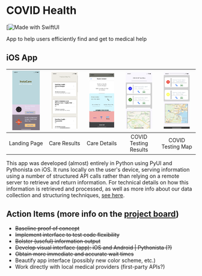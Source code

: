 # COVID Health
[![Made with SwiftUI](https://miro.medium.com/max/1400/1*_CBr9_Hsh69G3QNveiXtig.png)

App to help users efficiently find and get to medical help

## iOS App

| <img src="Device-natives/iOS/screenshots/IMG-1087.PNG" width=80%>       | <img src="Device-natives/iOS/screenshots/IMG-1090.PNG" width=80%>         | <img src="Device-natives/iOS/screenshots/IMG-1091.PNG" width=80%>  | <img src="Device-natives/iOS/screenshots/IMG-1088.PNG" width=80%>  | <img src="Device-natives/iOS/screenshots/IMG-1089.PNG" width=80%>  |
| :-------------: |:-------------:| :-----:|:-----:|:-----:|
| Landing Page    | Care Results  | Care Details | COVID Testing Results | COVID Testing Map |


This app was developed (almost) entirely in Python using PyUI and Pythonista on iOS. It runs locally on the user's device, serving information using a number of structured API calls rather than relying on a remote server to retrieve and return information. For technical details on how this information is retrieved and processed, as well as more info about our data collection and structuring techniques, [see here](docs/dataStructures.md).

## Action Items (more info on the [project board](https://github.com/orgs/gw-innovation-lab/projects/1))
 * ~~Baseline proof of concept~~
 * ~~Implement interface to test code flexibility~~
 * ~~Bolster (useful) information output~~
 * ~~Develop visual interface (app): iOS and Android | Pythonista (?)~~
 * ~~Obtain more immediate and accurate wait times~~
 * Beautify app interface (possibly new color scheme, etc.)
 * Work directly with local medical providers (first-party APIs?)
